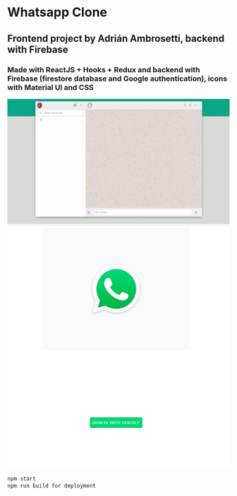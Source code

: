 # Whatsapp Clone

## Frontend project by Adrián Ambrosetti, backend with Firebase

### Made with ReactJS + Hooks + Redux and backend with Firebase (firestore database and Google authentication), icons with Material UI and CSS

![alt text](https://raw.githubusercontent.com/adrianetti/whatsapp-clone/master/whatsappclone.gif)
![alt text](https://github.com/adrianetti/whatsapp-clone/blob/master/login_page_screenshot.png)

```
npm start
npm run build for deployment
```

